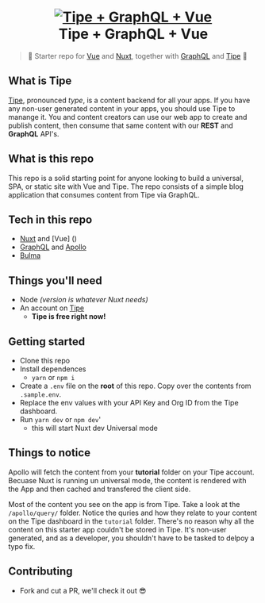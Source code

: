 <h1 align="center">
  <br>
  <a href="https://tipe.io"><img src="https://cdn.tipe.io/tipe/tgn.png?w=800" alt="Tipe + GraphQL + Vue"></a>
  <br>
  Tipe + GraphQL + Vue
  <br>
</h1>


> :tada: Starter repo for [Vue]() and [Nuxt](), together with [GraphQL]() and [Tipe](https://tipe.io) :100:

## What is Tipe
[Tipe](https://tipe.io), pronounced *type*, is a content backend for all your apps. If you have any non-user generated content in your apps, you should use Tipe to manange it. You and content creators can use our web app to create and publish content, then consume that same content with our **REST** and **GraphQL** API's. 

## What is this repo
This repo is a solid starting point for anyone looking to build a universal, SPA, or static site with Vue and Tipe. The repo consists of a simple blog application that consumes content from Tipe via GraphQL.

## Tech in this repo
* [Nuxt]() and [Vue] ()
* [GraphQL]() and [Apollo]()
* [Bulma]()


## Things you'll need
* Node *(version is whatever Nuxt needs)*
* An account on [Tipe](https://tipe.io)
	* **Tipe is free right now!**

## Getting started
* Clone this repo
* Install dependences
	* `yarn` or `npm i`
* Create a `.env` file on the **root** of this repo. Copy over the contents from `.sample.env`.
* Replace the env values with your API Key and Org ID from the Tipe dashboard.
* Run `yarn dev` or `npm dev`'
	* this will start Nuxt dev Universal mode

## Things to notice
Apollo will fetch the content from your **tutorial** folder on your Tipe account. Becuase Nuxt is running un universal mode, the content is rendered with the App and then cached and transfered the client side.

Most of the content you see on the app is from Tipe. Take a look at the `/apollo/query/` folder. Notice the quries and how they relate to your content on the Tipe dashboard in the `tutorial` folder. There's no reason why all the content on this starter app couldn't be stored in Tipe. It's non-user generated, and as a developer, you shouldn't have to be tasked to delpoy a typo fix.

## Contributing
* Fork and cut a PR, we'll check it out :sunglasses:
